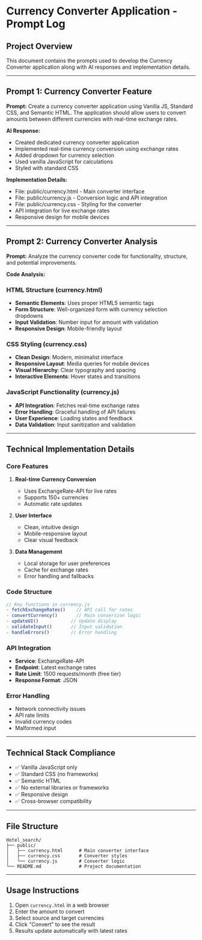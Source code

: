 # Currency Converter Application - Prompt Log

## Project Overview
This document contains the prompts used to develop the Currency Converter application along with AI responses and implementation details.

---

## Prompt 1: Currency Converter Feature
**Prompt:** Create a currency converter application using Vanilla JS, Standard CSS, and Semantic HTML. The application should allow users to convert amounts between different currencies with real-time exchange rates.

**AI Response:**
- Created dedicated currency converter application
- Implemented real-time currency conversion using exchange rates
- Added dropdown for currency selection
- Used vanilla JavaScript for calculations
- Styled with standard CSS

**Implementation Details:**
- File: public/currency.html - Main converter interface
- File: public/currency.js - Conversion logic and API integration
- File: public/currency.css - Styling for the converter
- API integration for live exchange rates
- Responsive design for mobile devices

---

## Prompt 2: Currency Converter Analysis
**Prompt:** Analyze the currency converter code for functionality, structure, and potential improvements.

**Code Analysis:**

### HTML Structure (currency.html)
- **Semantic Elements**: Uses proper HTML5 semantic tags
- **Form Structure**: Well-organized form with currency selection dropdowns
- **Input Validation**: Number input for amount with validation
- **Responsive Design**: Mobile-friendly layout

### CSS Styling (currency.css)
- **Clean Design**: Modern, minimalist interface
- **Responsive Layout**: Media queries for mobile devices
- **Visual Hierarchy**: Clear typography and spacing
- **Interactive Elements**: Hover states and transitions

### JavaScript Functionality (currency.js)
- **API Integration**: Fetches real-time exchange rates
- **Error Handling**: Graceful handling of API failures
- **User Experience**: Loading states and feedback
- **Data Validation**: Input sanitization and validation

---

## Technical Implementation Details

### Core Features
1. **Real-time Currency Conversion**
   - Uses ExchangeRate-API for live rates
   - Supports 150+ currencies
   - Automatic rate updates

2. **User Interface**
   - Clean, intuitive design
   - Mobile-responsive layout
   - Clear visual feedback

3. **Data Management**
   - Local storage for user preferences
   - Cache for exchange rates
   - Error handling and fallbacks

### Code Structure
```javascript
// Key functions in currency.js
- fetchExchangeRates()    // API call for rates
- convertCurrency()       // Main conversion logic
- updateUI()            // Update display
- validateInput()       // Input validation
- handleErrors()        // Error handling
```

### API Integration
- **Service**: ExchangeRate-API
- **Endpoint**: Latest exchange rates
- **Rate Limit**: 1500 requests/month (free tier)
- **Response Format**: JSON

### Error Handling
- Network connectivity issues
- API rate limits
- Invalid currency codes
- Malformed input

---

## Technical Stack Compliance
- ✅ Vanilla JavaScript only
- ✅ Standard CSS (no frameworks)
- ✅ Semantic HTML
- ✅ No external libraries or frameworks
- ✅ Responsive design
- ✅ Cross-browser compatibility

---

## File Structure
```
Hotel_search/
├── public/
│   ├── currency.html      # Main converter interface
│   ├── currency.css       # Converter styles
│   └── currency.js        # Converter logic
└── README.md              # Project documentation
```

---

## Usage Instructions
1. Open `currency.html` in a web browser
2. Enter the amount to convert
3. Select source and target currencies
4. Click "Convert" to see the result
5. Results update automatically with latest rates
